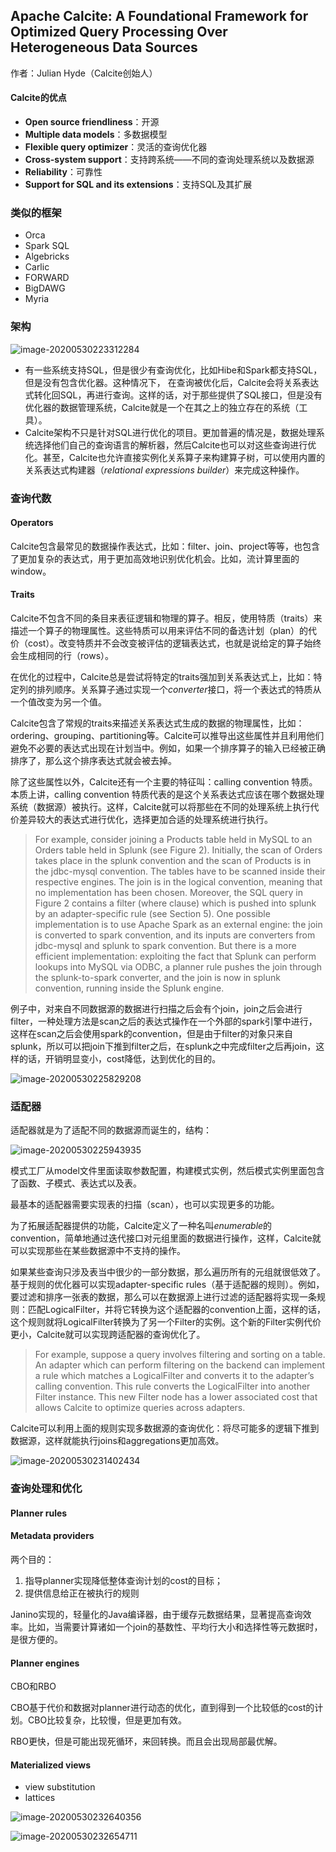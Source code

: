 ## Apache Calcite: A Foundational Framework for Optimized Query Processing Over Heterogeneous Data Sources

作者：Julian Hyde（Calcite创始人）

#### Calcite的优点

- **Open source friendliness**：开源
- **Multiple data models**：多数据模型
- **Flexible query optimizer**：灵活的查询优化器
- **Cross-system support**：支持跨系统——不同的查询处理系统以及数据源
- **Reliability**：可靠性
- **Support for SQL and its extensions**：支持SQL及其扩展

### 类似的框架

- Orca
- Spark SQL
- Algebricks
- Carlic
- FORWARD
- BigDAWG
- Myria

### 架构

![image-20200530223312284](C:\Users\liupan\AppData\Roaming\Typora\typora-user-images\image-20200530223312284.png)

- 有一些系统支持SQL，但是很少有查询优化，比如Hibe和Spark都支持SQL，但是没有包含优化器。这种情况下， 在查询被优化后，Calcite会将关系表达式转化回SQL，再进行查询。这样的话，对于那些提供了SQL接口，但是没有优化器的数据管理系统，Calcite就是一个在其之上的独立存在的系统（工具）。
- Calcite架构不只是针对SQL进行优化的项目。更加普遍的情况是，数据处理系统选择他们自己的查询语言的解析器，然后Calcite也可以对这些查询进行优化。甚至，Calcite也允许直接实例化关系算子来构建算子树，可以使用内置的关系表达式构建器（*relational expressions builder*）来完成这种操作。

### 查询代数

#### Operators

Calcite包含最常见的数据操作表达式，比如：filter、join、project等等，也包含了更加复杂的表达式，用于更加高效地识别优化机会。比如，流计算里面的window。

#### Traits

Calcite不包含不同的条目来表征逻辑和物理的算子。相反，使用特质（traits）来描述一个算子的物理属性。这些特质可以用来评估不同的备选计划（plan）的代价（cost）。改变特质并不会改变被评估的逻辑表达式，也就是说给定的算子始终会生成相同的行（rows）。

在优化的过程中，Calcite总是尝试将特定的traits强加到关系表达式上，比如：特定列的排列顺序。关系算子通过实现一个*converter*接口，将一个表达式的特质从一个值改变为另一个值。

Calcite包含了常规的traits来描述关系表达式生成的数据的物理属性，比如：ordering、grouping、partitioning等。Calcite可以推导出这些属性并且利用他们避免不必要的表达式出现在计划当中。例如，如果一个排序算子的输入已经被正确排序了，那么这个排序表达式就会被去掉。

除了这些属性以外，Calcite还有一个主要的特征叫：calling convention 特质。本质上讲，calling convention 特质代表的是这个关系表达式应该在哪个数据处理系统（数据源）被执行。这样，Calcite就可以将那些在不同的处理系统上执行代价差异较大的表达式进行优化，选择更加合适的处理系统进行执行。

>  For example, consider joining a Products table held in MySQL to an Orders table held in Splunk (see Figure 2). Initially, the scan of Orders takes place in the splunk convention and the scan of Products is in the jdbc-mysql convention. The tables have to be scanned inside their respective engines. The join is in the logical convention, meaning that no implementation has been chosen. Moreover, the SQL query in Figure 2 contains a filter (where clause) which is pushed into splunk by an adapter-specific rule (see Section 5). One possible implementation is to use Apache Spark as an external engine: the join is converted to spark convention, and its inputs are converters from jdbc-mysql and splunk to spark convention. But there is a more efficient implementation: exploiting the fact that Splunk can perform lookups into MySQL via ODBC, a planner rule pushes the join through the splunk-to-spark converter, and the join is now in splunk convention, running inside the Splunk engine.

例子中，对来自不同数据源的数据进行扫描之后会有个join，join之后会进行filter，一种处理方法是scan之后的表达式操作在一个外部的spark引擎中进行，这样在scan之后会使用spark的convention，但是由于filter的对象只来自splunk，所以可以把join下推到filter之后，在splunk之中完成filter之后再join，这样的话，开销明显变小，cost降低，达到优化的目的。

![image-20200530225829208](C:\Users\liupan\AppData\Roaming\Typora\typora-user-images\image-20200530225829208.png)

### 适配器

适配器就是为了适配不同的数据源而诞生的，结构：

![image-20200530225943935](C:\Users\liupan\AppData\Roaming\Typora\typora-user-images\image-20200530225943935.png)

模式工厂从model文件里面读取参数配置，构建模式实例，然后模式实例里面包含了函数、子模式、表达式以及表。

最基本的适配器需要实现表的扫描（scan），也可以实现更多的功能。

为了拓展适配器提供的功能，Calcite定义了一种名叫*enumerable*的convention，简单地通过迭代接口对元组里面的数据进行操作，这样，Calcite就可以实现那些在某些数据源中不支持的操作。

如果某些查询只涉及表当中很少的一部分数据，那么遍历所有的元组就很低效了。基于规则的优化器可以实现adapter-specific rules（基于适配器的规则）。例如，要过滤和排序一张表的数据，那么可以在数据源上进行过滤的适配器将实现一条规则：匹配LogicalFilter，并将它转换为这个适配器的convention上面，这样的话，这个规则就将LogicalFilter转换为了另一个Filter的实例。这个新的Filter实例代价更小，Calcite就可以实现跨适配器的查询优化了。

> For example, suppose a query involves filtering and sorting on a table. An adapter which can perform filtering on the backend can implement a rule which matches a LogicalFilter and converts it to the adapter’s calling convention. This rule converts the LogicalFilter into another Filter instance. This new Filter node has a lower associated cost that allows Calcite to optimize queries across adapters.

Calcite可以利用上面的规则实现多数据源的查询优化：将尽可能多的逻辑下推到数据源，这样就能执行joins和aggregations更加高效。

![image-20200530231402434](C:\Users\liupan\AppData\Roaming\Typora\typora-user-images\image-20200530231402434.png)

### 查询处理和优化

#### Planner rules



#### Metadata providers

两个目的：

1. 指导planner实现降低整体查询计划的cost的目标；
2. 提供信息给正在被执行的规则

Janino实现的，轻量化的Java编译器，由于缓存元数据结果，显著提高查询效率。比如，当需要计算诸如一个join的基数性、平均行大小和选择性等元数据时，是很方便的。

#### Planner engines

CBO和RBO

CBO基于代价和数据对planner进行动态的优化，直到得到一个比较低的cost的计划。CBO比较复杂，比较慢，但是更加有效。

RBO更快，但是可能出现死循环，来回转换。而且会出现局部最优解。

#### Materialized views

- view substitution
- lattices



![image-20200530232640356](C:\Users\liupan\AppData\Roaming\Typora\typora-user-images\image-20200530232640356.png)





![image-20200530232654711](C:\Users\liupan\AppData\Roaming\Typora\typora-user-images\image-20200530232654711.png)